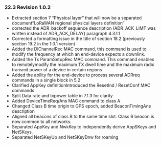 ### 22.3 Revision 1.0.2

- Extracted section 7 “Physical layer” that will now be a separated document“LoRaWAN regional physical layers definition”
- corrected the ADR_backoff sequence description (ADR_ACK_LIMT was written instead of ADR_ACK_DELAY) paragraph 4.3.1.1
- Corrected a formatting issue in the title of section 18.2 (previously section 19.2 in the 1.0.1 version)
- Added the DlChannelRec MAC command, this command is used to modify the frequency at which an end-device expects a downlink.
- Added the Tx ParamSetupRec MAC command. This command enables to remotelymodify the maximum TX dwell time and the maximum radio transmit power of a device in certain regions
- Added the ability for the end-device to process several ADRreq commands in a single block in 5.2
- Clarified AppKey definitionIntroduced the ResetInd / ResetConf MAC commands
- Split Data rate and txpower table in 7.1.3 for clarity
- Added DeviceTimeReq/Ans MAC command to class A
- Changed Class B time origin to GPS epoch, added BeaconTimingAns description
- Aligned all beacons of class B to the same time slot. Class B beacon is now common to all networks.
- Separated AppKey and NwkKey to independently derive AppSKeys and NetSKeys.
- Separated NetSKeyUp and NetSKeyDnw for roaming


